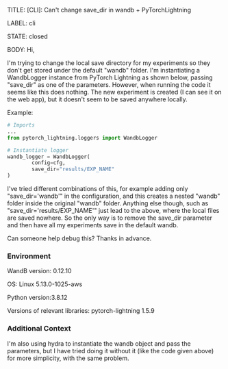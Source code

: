 TITLE:
[CLI]: Can't change save_dir in wandb + PyTorchLightning

LABEL:
cli

STATE:
closed

BODY:
Hi,

I'm trying to change the local save directory for my experiments so they don't get stored under the default "wandb" folder. I'm instantiating a WandbLogger instance from PyTorch Lightning as shown below, passing "save_dir" as one of the parameters. However, when running the code it seems like this does nothing. The new experiment is created (I can see it on the web app), but it doesn't seem to be saved anywhere locally.

Example:
```python 
# Imports
...
from pytorch_lightning.loggers import WandbLogger

# Instantiate logger
wandb_logger = WandbLogger(
        config=cfg,
        save_dir="results/EXP_NAME"
)
```

I've tried different combinations of this, for example adding only "save_dir='wandb'" in the configuration, and this creates a nested "wandb" folder inside the original "wandb" folder. Anything else though, such as "save_dir='results/EXP_NAME'" just lead to the above, where the local files are saved nowhere. So the only way is to remove the save_dir parameter and then have all my experiments save in the default wandb.

Can someone help debug this? Thanks in advance.

### Environment

WandB version: 0.12.10

OS: Linux 5.13.0-1025-aws

Python version:3.8.12

Versions of relevant libraries:
pytorch-lightning         1.5.9


### Additional Context

I'm also using hydra to instantiate the wandb object and pass the parameters, but I have tried doing it without it (like the code given above) for more simplicity, with the same problem.

